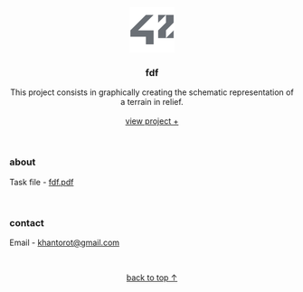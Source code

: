 <br />
<div align="center">
  <a href="#top">
    <img src="https://raw.githubusercontent.com/khantorot/intra42/master/content/icons/logo.png" alt="logo" width="80" height="80">
  </a>

  <h3 align="center">fdf</h3>

  <p align="center">
    This project consists in graphically creating the schematic representation of a terrain in relief.
    <br />
    <br />
    <a href="#top">view project +</a>
  </p>
</div>
<br />





### about

Task file - [fdf.pdf](/fdf.pdf)



<br />



### contact

Email - khantorot@gmail.com





<br />
<p align="center"><a href="#top">back to top ↑</a></p>